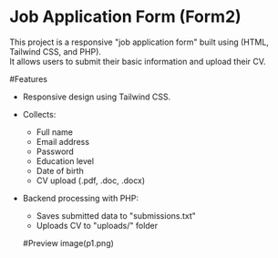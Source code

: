 # Job Application Form (Form2)

This project is a responsive "job application form"  built using (HTML, Tailwind CSS, and PHP).  
It allows users to submit their basic information and upload their CV.

#Features

- Responsive design using Tailwind CSS.
- Collects:
  - Full name
  - Email address
  - Password
  - Education level
  - Date of birth
  - CV upload (.pdf, .doc, .docx)
- Backend processing with PHP:
  - Saves submitted data to "submissions.txt"
  - Uploads CV to "uploads/" folder

               
  #Preview 
   image(p1.png)
